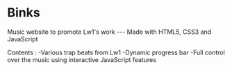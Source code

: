 # Binks
Music website to promote Lw1's work --- Made with HTML5, CSS3 and JavaScript

Contents : 
-Various trap beats from Lw1
-Dynamic progress bar 
-Full control over the music using interactive JavaScript features

